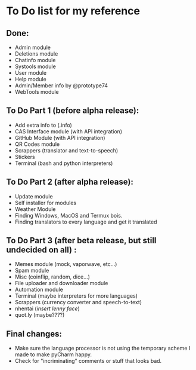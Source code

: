 # To Do list for my reference

## Done:
 - Admin module
 - Deletions module
 - Chatinfo module
 - Systools module
 - User module
 - Help module
 - Admin/Member info by @prototype74
 - WebTools module

## To Do Part 1 (before alpha release):
 - Add extra info to (.info)
 - CAS Interface module (with API integration)
 - GitHub Module (with API integration)
 - QR Codes module
 - Scrappers (translator and text-to-speech)
 - Stickers
 - Terminal (bash and python interpreters)

## To Do Part 2 (after alpha release):
 - Update module
 - Self installer for modules
 - Weather Module
 - Finding Windows, MacOS and Termux bois.
 - Finding translators to every language and get it translated

## To Do Part 3 (after beta release, but still undecided on all) :
 - Memes module (mock, vaporwave, etc...)
 - Spam module
 - Misc (coinflip, random, dice...)
 - File uploader and downloader module
 - Automation module
 - Terminal (maybe interpreters for more languages)
 - Scrappers (currency converter and speech-to-text)
 - nhentai (*insert lenny face*)
 - quot.ly (maybe????)

## Final changes:
 - Make sure the language processor is not using the temporary scheme I made to make pyCharm happy.
 - Check for "incriminating" comments or stuff that looks bad.